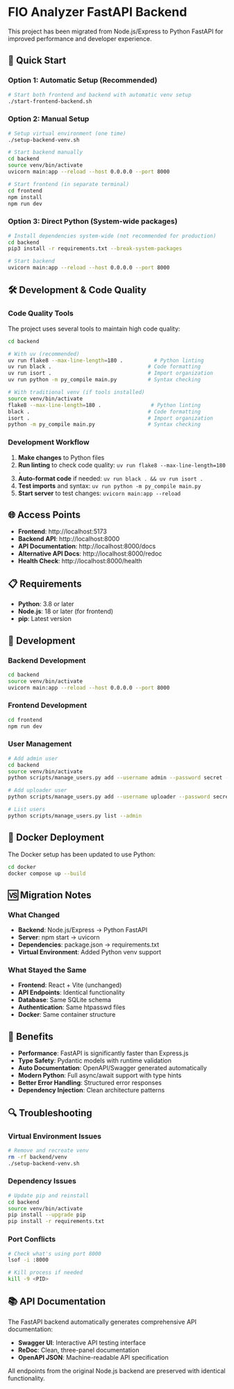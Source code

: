 # FIO Analyzer FastAPI Backend

This project has been migrated from Node.js/Express to Python FastAPI for improved performance and developer experience.

## 🚀 Quick Start

### Option 1: Automatic Setup (Recommended)
```bash
# Start both frontend and backend with automatic venv setup
./start-frontend-backend.sh
```

### Option 2: Manual Setup
```bash
# Setup virtual environment (one time)
./setup-backend-venv.sh

# Start backend manually
cd backend
source venv/bin/activate
uvicorn main:app --reload --host 0.0.0.0 --port 8000

# Start frontend (in separate terminal)
cd frontend
npm install
npm run dev
```

### Option 3: Direct Python (System-wide packages)
```bash
# Install dependencies system-wide (not recommended for production)
cd backend
pip3 install -r requirements.txt --break-system-packages

# Start backend
uvicorn main:app --reload --host 0.0.0.0 --port 8000
```

## 🛠️ Development & Code Quality

### Code Quality Tools
The project uses several tools to maintain high code quality:

```bash
cd backend

# With uv (recommended)
uv run flake8 --max-line-length=180 .          # Python linting
uv run black .                               # Code formatting
uv run isort .                               # Import organization  
uv run python -m py_compile main.py          # Syntax checking

# With traditional venv (if tools installed)
source venv/bin/activate
flake8 --max-line-length=180 .                # Python linting
black .                                      # Code formatting
isort .                                      # Import organization
python -m py_compile main.py                 # Syntax checking
```

### Development Workflow
1. **Make changes** to Python files
2. **Run linting** to check code quality: `uv run flake8 --max-line-length=180 .`
3. **Auto-format code** if needed: `uv run black . && uv run isort .`
4. **Test imports** and syntax: `uv run python -m py_compile main.py`
5. **Start server** to test changes: `uvicorn main:app --reload`

## 🌐 Access Points

- **Frontend**: http://localhost:5173
- **Backend API**: http://localhost:8000
- **API Documentation**: http://localhost:8000/docs
- **Alternative API Docs**: http://localhost:8000/redoc
- **Health Check**: http://localhost:8000/health

## 📋 Requirements

- **Python**: 3.8 or later
- **Node.js**: 18 or later (for frontend)
- **pip**: Latest version

## 🔧 Development

### Backend Development
```bash
cd backend
source venv/bin/activate
uvicorn main:app --reload --host 0.0.0.0 --port 8000
```

### Frontend Development
```bash
cd frontend
npm run dev
```

### User Management
```bash
# Add admin user
cd backend
source venv/bin/activate
python scripts/manage_users.py add --username admin --password secret --admin

# Add uploader user
python scripts/manage_users.py add --username uploader --password secret

# List users
python scripts/manage_users.py list --admin
```

## 🐳 Docker Deployment

The Docker setup has been updated to use Python:

```bash
cd docker
docker compose up --build
```

## 🆚 Migration Notes

### What Changed
- **Backend**: Node.js/Express → Python FastAPI
- **Server**: npm start → uvicorn
- **Dependencies**: package.json → requirements.txt
- **Virtual Environment**: Added Python venv support

### What Stayed the Same
- **Frontend**: React + Vite (unchanged)
- **API Endpoints**: Identical functionality
- **Database**: Same SQLite schema
- **Authentication**: Same htpasswd files
- **Docker**: Same container structure

## 🎯 Benefits

- **Performance**: FastAPI is significantly faster than Express.js
- **Type Safety**: Pydantic models with runtime validation
- **Auto Documentation**: OpenAPI/Swagger generated automatically
- **Modern Python**: Full async/await support with type hints
- **Better Error Handling**: Structured error responses
- **Dependency Injection**: Clean architecture patterns

## 🔍 Troubleshooting

### Virtual Environment Issues
```bash
# Remove and recreate venv
rm -rf backend/venv
./setup-backend-venv.sh
```

### Dependency Issues
```bash
# Update pip and reinstall
cd backend
source venv/bin/activate
pip install --upgrade pip
pip install -r requirements.txt
```

### Port Conflicts
```bash
# Check what's using port 8000
lsof -i :8000

# Kill process if needed
kill -9 <PID>
```

## 📚 API Documentation

The FastAPI backend automatically generates comprehensive API documentation:

- **Swagger UI**: Interactive API testing interface
- **ReDoc**: Clean, three-panel documentation
- **OpenAPI JSON**: Machine-readable API specification

All endpoints from the original Node.js backend are preserved with identical functionality.